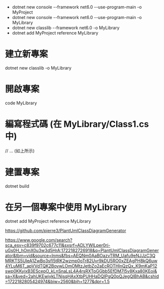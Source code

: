 * dotnet new console   --framework net6.0 --use-program-main -o MyProject  
* dotnet new console   --framework net6.0 --use-program-main -o MyLibrary  
* dotnet new classlib --framework net6.0  -o MyLibrary  
* dotnet add MyProject reference MyLibrary  
# 建立新專案
dotnet new classlib -o MyLibrary

# 開啟專案
code MyLibrary

# 編寫程式碼 (在 MyLibrary/Class1.cs 中)
// ... (如上所示)

# 建置專案
dotnet build

# 在另一個專案中使用 MyLibrary
dotnet add MyProject reference MyLibrary

https://github.com/pierre3/PlantUmlClassDiagramGenerator  

https://www.google.com/search?sca_esv=c839f9702c677c11&sxsrf=ADLYWILper0rj-uGs0H_hOmX0u3w3d5HrA:1722182726918&q=PlantUmlClassDiagramGenerator&tbm=vid&source=lnms&fbs=AEQNm0AaBOazvTRM_Uafu9eNJJzC3QMRKTS5UIeA1ZwBo3sfI5tRK2wzmp0oTr82Uvr9kDU5RO0xZEAgPH8kQ6uw4YLuM6T_apVVdTQK2BovwLOmOMtzJetbZo2aEcROTHlnQzQx_K9mKaP12swp0KKyixB3EScepO_kLnSnaLsL4A4rsRXTpGGbb5EfDM7l5v8Kxa80KEoi&sa=X&ved=2ahUKEwjykLTNjsqHAxXtbPUHHaDQIPgQ0pQJegQIBhAB&cshid=1722182805424974&biw=2560&bih=1277&dpr=1.5  
